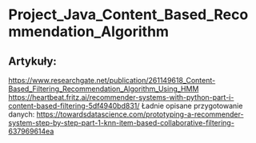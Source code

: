 # Project_Java_Content_Based_Recommendation_Algorithm
## Artykuły:
https://www.researchgate.net/publication/261149618_Content-Based_Filtering_Recommendation_Algorithm_Using_HMM
https://heartbeat.fritz.ai/recommender-systems-with-python-part-i-content-based-filtering-5df4940bd831/
Ładnie opisane przygotowanie danych:
https://towardsdatascience.com/prototyping-a-recommender-system-step-by-step-part-1-knn-item-based-collaborative-filtering-637969614ea
